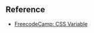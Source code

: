 ## Reference

- [FreecodeCamp: CSS Variable](https://medium.freecodecamp.org/everything-you-need-to-know-about-css-variables-c74d922ea855)
